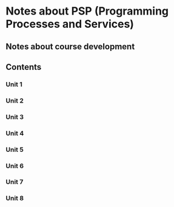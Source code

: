 # Notes about PSP (Programming Processes and Services)

## Notes about course development

## Contents

### Unit 1

### Unit 2

### Unit 3

### Unit 4

### Unit 5

### Unit 6

### Unit 7

### Unit 8
